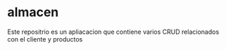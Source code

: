 # almacen
Este repositrio es un apliacacion que contiene varios CRUD relacionados  con el cliente y productos
